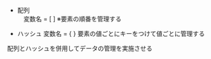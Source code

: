 - 配列  
　変数名 = [ ]
※要素の順番を管理する

- ハッシュ
  変数名 = { }
  要素の値ごとにキーをつけて値ごとに管理する


配列とハッシュを併用してデータの管理を実施させる
